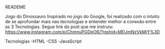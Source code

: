 READEME

Jogo do Dinossauro
Inspirado no jogo do Google, foi realizado com o intuito de se aprofundar mais nas tecnologias e entender melhor a conexão entre as 3 Tecnologias.
Segue link do post que me instruiu: https://www.instagram.com/p/ChmnuPGDeO6/?igshid=MDJmNzVkMjY%3D

Tecnologias
-HTML
-CSS
-JavaScript
